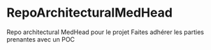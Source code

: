# RepoArchitecturalMedHead
Repo architectural MedHead pour le projet Faites adhérer les parties prenantes avec un POC
